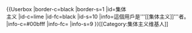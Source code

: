 {{Userbox
  |border-c=black
  |border-s=1
  |id=集体<br>主义
  |id-c=lime
  |id-fc=black
  |id-s=10
  |info=這個用戶是'''[[集体主义]]'''者。
  |info-c=#00bfff
  |info-fc=
  |info-s=9
}}[[Category:集体主义维基人]]